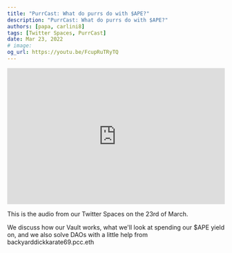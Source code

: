 ```yaml
---
title: "PurrCast: What do purrs do with $APE?"
description: "PurrCast: What do purrs do with $APE?"
authors: [papa, carlini8]
tags: [Twitter Spaces, PurrCast]
date: Mar 23, 2022
# image:
og_url: https://youtu.be/FcupRuTRyTQ
---
```


<iframe width="100%" height="315" src="https://www.youtube.com/embed/FcupRuTRyTQ" title="YouTube video player" frameborder="0" allow="accelerometer; autoplay; clipboard-write; encrypted-media; gyroscope; picture-in-picture" allowFullScreen></iframe>

<!--truncate-->

This is the audio from our Twitter Spaces on the 23rd of March.

We discuss how our Vault works, what we'll look at spending our $APE yield on, and we also solve DAOs with a little help from backyarddickkarate69.pcc.eth
